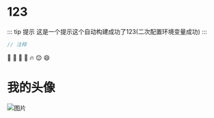 # 123
::: tip 提示
这是一个提示这个自动构建成功了123(二次配置环境变量成功)
:::

``` js
// 注释
```
:tada: :100: :bamboo: :gift_heart: :fire: :relieved: :smile:

# 我的头像
![图片](http://47.107.225.230/public/myLogo.jpg)